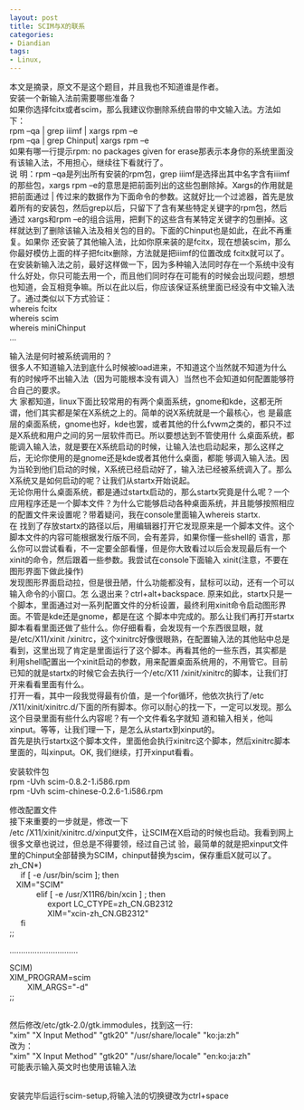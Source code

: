 ```yaml
---
layout: post
title: SCIM与X的联系
categories:
- Diandian
tags:
- Linux, 
---
```

<p>本文是摘录，原文不是这个题目，并且我也不知道谁是作者。<br />安装一个新输入法前需要哪些准备？<br />如果你选择fcitx或者scim，那么我建议你删除系统自带的中文输入法。方法如下：<br />rpm –qa | grep iiimf | xargs rpm –e<br />rpm –qa | grep Chinput| xargs rpm –e<br />如果有哪一行提示rpm: no packages given for erase那表示本身你的系统里面没有该输入法，不用担心，继续往下看就行了。<br />说 明：rpm –qa是列出所有安装的rpm包，grep iiimf是选择出其中名字含有iiimf的那些包，xargs rpm –e的意思是把前面列出的这些包删除掉。Xargs的作用就是把前面通过 | 传过来的数据作为下面命令的参数。这就好比一个过滤器，首先是放着所有的安装包，然后grep以后，只留下了含有某些特定关键字的rpm包，然后通过 xargs和rpm –e的组合运用，把剩下的这些含有某特定关键字的包删掉。这样就达到了删除该输入法及相关包的目的。下面的Chinput也是如此，在此不再重复。如果你 还安装了其他输入法，比如你原来装的是fcitx，现在想装scim，那么你最好模仿上面的样子把fcitx删除，方法就是把iiimf的位置改成 fcitx就可以了。<br />在安装新输入法之前，最好这样做一下，因为多种输入法同时存在一个系统中没有什么好处，你只可能去用一个，而且他们同时存在可能有的时候会出现问题，想想也知道，会互相竞争嘛。所以在此以后，你应该保证系统里面已经没有中文输入法了。通过类似以下方式验证：<br />whereis fcitx<br />whereis scim<br />whereis miniChinput<br />…</p>
<p>输入法是何时被系统调用的？<br />很多人不知道输入法到底什么时候被load进来，不知道这个当然就不知道为什么有的时候呼不出输入法（因为可能根本没有调入）当然也不会知道如何配置能够符合自己的要求。<br />大 家都知道，linux下面比较常用的有两个桌面系统，gnome和kde，这都无所谓，他们其实都是架在X系统之上的。简单的说X系统就是一个最核心，也 是最底层的桌面系统，gnome也好，kde也罢，或者其他的什么fvwm之类的，都只不过是X系统和用户之间的另一层软件而已。所以要想达到不管使用什 么桌面系统，都能调入输入法，就是要在X系统启动的时候，让输入法也启动起来，那么这样之后，无论你使用的是gnome还是kde或者其他什么桌面，都能 够调入输入法。因为当轮到他们启动的时候，X系统已经启动好了，输入法已经被系统调入了。那么X系统又是如何启动的呢？让我们从startx开始说起。<br />无论你用什么桌面系统，都是通过startx启动的，那么startx究竟是什么呢？一个应用程序还是一个脚本文件？为什么它能够启动各种桌面系统，并且能够按照相应的配置文件来设置呢？带着疑问，我在console里面输入whereis startx.<br />在 找到了存放startx的路径以后，用编辑器打开它发现原来是一个脚本文件。这个脚本文件的内容可能根据发行版不同，会有差异，如果你懂一些shell的 语言，那么你可以尝试看看，不一定要全部看懂，但是你大致看过以后会发现最后有一个xinit的命令，然后跟着一些参数。我尝试在console下面输入 xinit(注意，不要在图形界面下做此操作)<br />发现图形界面启动拉，但是很丑陋，什么功能都没有，鼠标可以动，还有一个可以输入命令的小窗口。怎 么退出来？ctrl+alt+backspace. 原来如此，startx只是一个脚本，里面通过对一系列配置文件的分析设置，最终利用xinit命令启动图形界面。不管是kde还是gnome，都是在这 个脚本中完成的。那么让我们再打开startx脚本看看里面还做了些什么。你仔细看看，会发现有一个东西很显眼，就是/etc/X11/xinit /xinitrc，这个xinitrc好像很眼熟，在配置输入法的其他贴中总是看到，这里出现了肯定是里面运行了这个脚本。再看其他的一些东西，其实都是 利用shell配置出一个xinit启动的参数，用来配置桌面系统用的，不用管它。目前已知的就是startx的时候它会去执行一个/etc/X11 /xinit/xinitrc的脚本，让我们打开来看看里面有什么。<br />打开一看，其中一段我觉得最有价值，是一个for循环，他依次执行了/etc /X11/xinit/xinitrc.d/下面的所有脚本。你可以耐心的找一下，一定可以发现。那么这个目录里面有些什么内容呢？有一个文件看名字就知 道和输入相关，他叫xinput。等等，让我们理一下，是怎么从startx到xinput的。<br />首先是执行startx这个脚本文件，里面他会执行xinitrc这个脚本，然后xinitrc脚本里面的，叫xinput。OK, 我们继续，打开xinput看看。</p>
<p>安装软件包<br />rpm -Uvh scim-0.8.2-1.i586.rpm<br />rpm -Uvh scim-chinese-0.2.6-1.i586.rpm</p>
<p>修改配置文件<br />接下来重要的一步就是，修改一下<br />/etc /X11/xinit/xinitrc.d/xinput文件，让SCIM在X启动的时候也启动。我看到网上很多文章也说过，但总是不得要领，经过自己试 验，最简单的就是把xinput文件里的Chinput全部替换为SCIM，chinput替换为scim，保存重启X就可以了。<br />zh_CN*)<br />&nbsp;&nbsp;&nbsp;&nbsp; if [ -e /usr/bin/scim ]; then<br />&nbsp;&nbsp; XIM=&quot;SCIM&quot;<br />&nbsp;&nbsp;&nbsp;&nbsp;&nbsp;&nbsp;&nbsp;&nbsp;&nbsp;&nbsp;&nbsp; elif [ -e /usr/X11R6/bin/xcin ] ; then<br />&nbsp;&nbsp;&nbsp;&nbsp;&nbsp;&nbsp;&nbsp;&nbsp;&nbsp;&nbsp;&nbsp;&nbsp;&nbsp;&nbsp;&nbsp;&nbsp; export LC_CTYPE=zh_CN.GB2312<br />&nbsp;&nbsp;&nbsp;&nbsp;&nbsp;&nbsp;&nbsp;&nbsp;&nbsp;&nbsp;&nbsp;&nbsp;&nbsp;&nbsp;&nbsp;&nbsp; XIM=&quot;xcin-zh_CN.GB2312&quot;&nbsp;&nbsp;<br />&nbsp;&nbsp;&nbsp;&nbsp; fi<br /> ;;</p>
<p>..............................</p>
<p> SCIM)<br /> XIM_PROGRAM=scim<br />&nbsp;&nbsp;&nbsp;&nbsp;&nbsp;&nbsp;&nbsp; XIM_ARGS=&quot;-d&quot;<br /> ;;</p>
<p><br />然后修改/etc/gtk-2.0/gtk.immodules，找到这一行:<br />&quot;xim&quot; &quot;X Input Method&quot; &quot;gtk20&quot; &quot;/usr/share/locale&quot; &quot;ko:ja:zh&quot;<br />改为：<br />&quot;xim&quot; &quot;X Input Method&quot; &quot;gtk20&quot; &quot;/usr/share/locale&quot; &quot;en:ko:ja:zh&quot;<br />可能表示输入英文时也使用该输入法</p>
<p><br />安装完毕后运行scim-setup,将输入法的切换键改为ctrl+space</p>